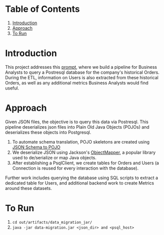 
# Table of Contents
1. [Introduction](README.md#introduction)
2. [Approach](README.md#approach)
3. [To Run](README.md#torun)


# Introduction

This project addresses this [prompt](https://github.com/Samariya57/coding_challenges/blob/master/data_migration.md), where we build a pipeline for Business Analysts to query a Postresql database for the company's historical Orders. During the ETL, information on Users is also extracted from these historical Orders, as well as any additional metrics Business Analysts would find useful.

# Approach

Given JSON files, the objective is to query this data via Postresql. 
This pipeline deserializes json files into Plain Old Java Objects (POJOs) and deserializes these objects into Postgresql. 

1) To automate schema translation, POJO skeletons are created using [JSON Schema to POJO](http://www.jsonschema2pojo.org/)
2) We deserialize JSON using Jackson's [ObjectMapper](https://fasterxml.github.io/jackson-databind/javadoc/2.7/com/fasterxml/jackson/databind/ObjectMapper.html), a popular library used to de/serialize or map Java objects. 
3) After establishing a PsqlClient, we create tables for Orders and Users (a Connection is reused for every interaction with the database).

Further work includes querying the database using SQL scripts to extract a dedicated table for Users, and additional backend work to create Metrics around these datasets.

# To Run

1. `cd out/artifacts/data_migration_jar/`
2. `java -jar data-migration.jar <json_dir> and <psql_host>`

 
